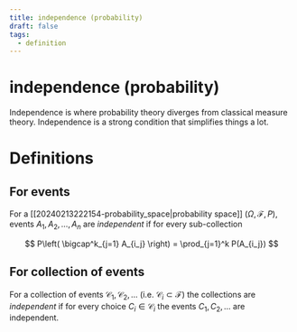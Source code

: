 ```yaml
---
title: independence (probability)
draft: false
tags:
  - definition
---
```

# independence (probability)
Independence is where probability theory diverges from classical measure theory.
Independence is a strong condition that simplifies things a lot.

# Definitions
## For events
For a [[20240213222154-probability_space|probability space]] $(\Omega, \mathcal{F}, P)$, events $A_1, A_2, \dots, A_n$ are *independent* if for every sub-collection

$$
P\left( \bigcap^k_{j=1} A_{i_j} \right) = \prod_{j=1}^k P(A_{i_j})
$$

## For collection of events
For a collection of events $\mathcal{C}_1, \mathcal{C}_2, \dots$ (i.e. $\mathcal{C}_i \subset \mathcal{F}$) the collections are *independent* if for every choice $C_i \in \mathcal{C}_i$ the events $C_1, C_2, \dots$ are independent.

